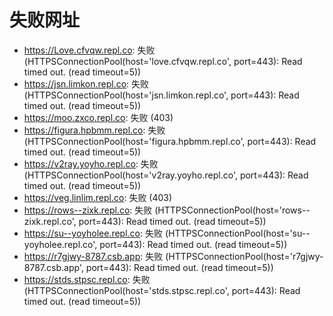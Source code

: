 # 失败网址
- https://Love.cfvqw.repl.co: 失败 (HTTPSConnectionPool(host='love.cfvqw.repl.co', port=443): Read timed out. (read timeout=5))
- https://jsn.limkon.repl.co: 失败 (HTTPSConnectionPool(host='jsn.limkon.repl.co', port=443): Read timed out. (read timeout=5))
- https://moo.zxco.repl.co: 失败 (403)
- https://figura.hpbmm.repl.co: 失败 (HTTPSConnectionPool(host='figura.hpbmm.repl.co', port=443): Read timed out. (read timeout=5))
- https://v2ray.yoyho.repl.co: 失败 (HTTPSConnectionPool(host='v2ray.yoyho.repl.co', port=443): Read timed out. (read timeout=5))
- https://veg.linlim.repl.co: 失败 (403)
- https://rows--zixk.repl.co: 失败 (HTTPSConnectionPool(host='rows--zixk.repl.co', port=443): Read timed out. (read timeout=5))
- https://su--yoyholee.repl.co: 失败 (HTTPSConnectionPool(host='su--yoyholee.repl.co', port=443): Read timed out. (read timeout=5))
- https://r7gjwy-8787.csb.app: 失败 (HTTPSConnectionPool(host='r7gjwy-8787.csb.app', port=443): Read timed out. (read timeout=5))
- https://stds.stpsc.repl.co: 失败 (HTTPSConnectionPool(host='stds.stpsc.repl.co', port=443): Read timed out. (read timeout=5))
